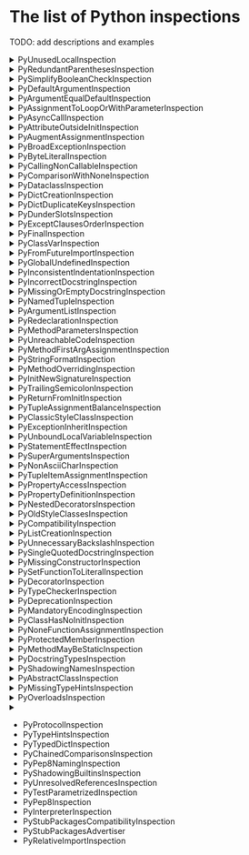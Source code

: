 # The list of Python inspections

TODO: add descriptions and examples

<details>
  <summary>PyUnusedLocalInspection</summary>

Reports local variables, parameters, and functions that are locally defined, but not used name in a function.

Arguments (by default all are `true`):
- `ignoreTupleUnpacking` - ignore variables used in tuple unpacking
- `ignoreLambdaParameters` - ignore lambda parameters
- `ignoreLoopIterationVariables` - ignore range iteration variables **TODO: find example?**
- `ignoreVariablesStartingWithUnderscore` - ignore variables starting with `_`

Example:
```python
def foo():
    a = 5
    b = 10
    return b
```

Default descriptions: 
- For parameters: `Parameter ''{0}'' value is not used`
- For variables: `Local variable ''{0}'' value is not used`
- For functions: `Local function ''{0}'' is not used`
- For classes: `Local class ''{0}'' is not used`
</details>

<details>
  <summary>PyRedundantParenthesesInspection</summary>

Reports about redundant parentheses in expressions.

Arguments (by default all are `false`):
- `ignoreEmptyBaseClasses` - ignore empty lists of base classes
- `ignoreTupleInReturn` - ignore tuples in return
- `ignorePercOperator` - ignore argument of % operator

Example:
```python
if (True):
    print(1)
```

Default description: `Remove redundant parentheses`
</details>

<details>
  <summary>PySimplifyBooleanCheckInspection</summary>

Reports equality comparison with a boolean literal.

Arguments (by default all are `true`):
- `ignoreComparisonToZero` - Ignore comparison to zero

Example:
```python
b = 5
if b != False:
    print(1)
```

Default description: `Expression can be simplified`
</details>

<details>
  <summary>PyDefaultArgumentInspection</summary>

Reports a problem when a mutable value as a list or dictionary is detected in a default value for an argument.

Default argument values are evaluated only once at function definition time, which means that modifying 
the default value of the argument will affect all subsequent calls of that function.

Example:
```python
def f(args=[]):
    pass
```

Default description: `Default argument value is mutable`
</details>

<details>
  <summary>PyArgumentEqualDefaultInspection</summary>

Reports a problem when an argument passed to the function is equal to the default parameter value.

Example:
```python
def my_function(a: int = 2):
    print(a)


my_function(2)
```

Default description: `Argument equals to the default parameter value`
</details>

<details>
  <summary>PyAssignmentToLoopOrWithParameterInspection</summary>

Checks for cases when you rewrite loop variable with inner loop. It finds all `with` and `for` statements, 
takes variables declared by them and ensures none of parent `with` or `for` declares variable with the same name.

Example:
```python
for i in range(5):
    for i in range(20, 25):
        print("Inner", i)
    print("Outer", i)
```

Default description: `Variable ''{0}'' is already declared in ''for'' loop or ''with'' statement above`
</details>

<details>
  <summary>PyAsyncCallInspection</summary>
**TODO: why this inspection does not work?**

Reports coroutines that were called without using the `await` syntax.

Example:
```python
async def bar():
    pass


async def foo():
    bar()
```

Default description: `Missing await syntax in coroutine calls`
</details>

<details>
  <summary>PyAttributeOutsideInitInspection</summary>

Reports a problem when instance attribute definition is outside `__init__` method.

Example:
```python
class Book:
    def __init__(self):
        self.author = 'Mark Twain'

    def release(self):
        self.year = '1889'
```

Default description: `Instance attribute {0} defined outside __init__`
</details>

<details>
  <summary>PyAugmentAssignmentInspection</summary>

Reports assignments that can be replaced with augmented assignments.

Example:
```python
a = 23
b = 3
a = a + b
```

Default description: `Assignment can be replaced with an augmented assignment`
</details>

<details>
  <summary>PyBroadExceptionInspection</summary>

Reports exception clauses that do not provide specific information about the problem.

Example:
```python
x = '6'
try:
    if x > 3:
        print('X is larger than 3')
except Exception:
    print("Oops! x was not a valid number. Try again...")
```
or 
```python
x = '6'
try:
    if x > 3:
        print('X is larger than 3')
except:
    print("Oops! x was not a valid number. Try again...")
```

Default description: `Too broad exception clause`
</details>

<details>
  <summary>PyByteLiteralInspection</summary>

Reports characters in byte literals that are outside ASCII range.

Example:
```python
s = b'№5'
```

Default description: `Byte literal contains characters > 255`
</details>

<details>
  <summary>PyCallingNonCallableInspection</summary>

Reports a problem when you are trying to call objects that are not callable, like, for example, properties.

Example:
```python
class Record:
    @property
    def as_json(self): json = Record().as_json()
```

Default descriptions: 
- For objects: `'{0}'' object is not callable`
- For other cases: `''{0}'' is not callable`
- For expressions: `Expression is not callable`
</details>

<details>
  <summary>PyComparisonWithNoneInspection</summary>

Reports comparisons with `None`. That type of comparisons should always be done with is or is not, 
never the equality operators.

Example:
```python
a = 2
if a == None:
    print("Success")
```

Default description: `Comparison with None performed with equality operators`
</details>

<details>
  <summary>PyDataclassInspection</summary>

Reports invalid definitions and usages of classes created with dataclasses or attr modules.

Examples with default descriptions:

1) `''{0}'' not supported between instances of ''{1}''`
```python
from dataclasses import dataclass


@dataclass
class A:
    x: int = 10


a = A(1)
b = A(2)
print(a < b)
```
See [pep-0557](https://peps.python.org/pep-0557), the `order` block

2) `''{0}'' object could have no attribute ''{1}'' because it is declared as init-only`
```python
from __future__ import annotations
from dataclasses import dataclass, InitVar


@dataclass
class C:
    i: int
    init_only: InitVar[int | None] = None

    def __post_init__(self, init_only):
        if self.i is None and init_only is not None:
            self.i = init_only


c = C(10, init_only=5)
print(c.init_only)
```

See [Init only variables](https://docs.python.org/3/library/dataclasses.html#init-only-variables).

3) `''{0}'' object attribute ''{1}'' is read-only`
```python
from dataclasses import dataclass


@dataclass(frozen=True)
class A:
    i: int


a = A(5)
a.i = 10
```

4) `'eq' must be true if 'order' is true`
```python
from dataclasses import dataclass


@dataclass(eq=False, order=True)
class A:
    pass
```

5) `''{0}'' is ignored if the class already defines ''{1}'' method`, `''{0}'' is ignored if the class already defines ''{1}'' parameter`

```python
import dataclasses


@dataclasses.dataclass(repr=True)
class A:
    a: int = 1

    def __repr__(self):
        return "repr1"
```

6) `'order' should be False if the class defines one of order methods`

```python
from dataclasses import dataclass


@dataclass(order=True)
class A:
    def __le__(self, other):
        pass
```

7) `'frozen' should be False if the class defines '__setattr__' or '__delattr__'`

```python
from dataclasses import dataclass


@dataclass(frozen=True)
class A:
    def __setattr__(self, key, value):
        pass
```

8) `'unsafe_hash' should be False if the class defines '__hash__'`

```python
from dataclasses import dataclass


@dataclass(unsafe_hash=True)
class A:
    def __hash__(self):
        pass
```

9) `Frozen dataclasses can not inherit non-frozen one and vice versa`

```python
from dataclasses import dataclass


@dataclass(frozen=True)
class A:
    pass


@dataclass
class B(A):
    pass
```

10) `'__hash__' is ignored if the class already defines 'cmp/order' and 'frozen' parameters`

```python
import attr


@attr.s(frozen=True)
class A3:

    def __hash__(self):
        pass


print(hash(A3()))
```

11) `Mutable default ''{0}'' is not allowed. Use ''default_factory''`

```python
from dataclasses import dataclass


@dataclass
class A:
    bar: list = []
```

12) `A default is set using ''{0}''`

```python
import attr


@attr.s
class AttrFactory:
    x = attr.ib(default=attr.Factory(int))

    @x.default
    def __init_x__(self):
        return 1
```

13) `''{0}'' should take only {1} {1,choice,1#parameter|2#parameters}`

```python
import attr


@attr.s
class A:
    x = attr.ib()

    @x.default
    def init_x2(self, attribute, value):
        return 10
```

14) `Attribute ''{0}'' lacks a type annotation`

```python
import dataclasses


@dataclasses.dataclass
class A1:
    a = dataclasses.field()
```

15) `Cannot specify both 'default' and 'factory'`

```python
from dataclasses import dataclass, field


@dataclass
class Pizza:
    meat: str = field(default='chicken', default_factory=['dow', 'tomatoes'])
```

16) `Attribute ''{0}'' is useless until ''__post_init__'' is declared`

```python
from __future__ import annotations
from dataclasses import dataclass, InitVar


@dataclass
class C:
    i: int
    init_only: InitVar[int | None] = None
```

17) `Field cannot have a default factory`

```python
from dataclasses import dataclass, InitVar, field
from typing import List


@dataclass
class A:
    a: InitVar[List[str]] = field(default_factory=list)

```

18) `'__post_init__' would not be called until 'init' parameter is set to True`

```python
from dataclasses import dataclass


@dataclass(init=False)
class A:
    def __post_init__(self):
        pass
```

19) `'__post_init__' should take all init-only variables (incl. inherited) in the same order as they are defined`

```python
from dataclasses import dataclass


@dataclass
class A:
    a: int
    b: str

    def __post_init__(self, b: str, a: int):
        pass
```

20) `'__attrs_post_init__' would not be called until 'init' parameter is set to True`
`'__attrs_post_init__' should not take any parameters except 'self'`

```python
import attr

@attr.dataclass(init=False)
class A1:
    x: int = 0

    def __attrs_post_init__(self):
        pass
```

21) `''{0}'' method should be called on dataclass instances or types`, `''{0}'' method should be called on dataclass instances`, `''{0}'' method should be called on attrs instances`, `''{0}'' method should be called on attrs types`

```python
import dataclasses


class A:
    pass


dataclasses.fields(A)
```
</details>


<details>
  <summary>PyDictCreationInspection</summary>

Reports situations when you can rewrite dictionary creation by using a dictionary literal.

Example:
```python
dic = {}
dic['var'] = 1
```

Default description: `This dictionary creation could be rewritten as a dictionary literal`
</details>

<details>
  <summary>PyDictDuplicateKeysInspection</summary>

Reports using the same value as the dictionary key twice.

Example:
```python
dic = {"a": [1, 2], "a": [3, 4]}
```
Note, the inspection indicates both cases and appears twice

Default description: `Dictionary contains duplicate keys ''{0}''`

</details>

<details>
  <summary>PyDunderSlotsInspection</summary>

Reports invalid usages of a class with __slots__ definitions.

1. Example:
```python
class C(object):
    __slots__ = ('x',)
    x = 0
```

Default description: `'{0}'' in __slots__ conflicts with a class variable`

2. Example:
```python
class Foo:
    __slots__ = ['foo', 'bar']

    
foo = Foo()
foo.baz = 'spam'
```

Default description: `''{0}'' object attribute ''{1}'' is read-only`
</details>

<details>
  <summary>PyExceptClausesOrderInspection</summary>

Report cases when except clauses are not in the proper order, 
from the more specific to the more generic, or one exception class is caught twice.

1. Example:
```python
def foo():
    pass


try:
    foo()
except Exception:
    pass
except Exception:
    pass
```

Default description: `Exception class ''{0}'' has already been caught`

2. Example:
```python
def foo():
    pass


try:
    foo()
except ValueError:
    pass
except UnicodeError:
    pass
```

Default description: `''{0}'', superclass of the exception class ''{1}'', has already been caught`
</details>

<details>
  <summary>PyFinalInspection</summary>

Reports invalid usages of final classes, methods and variables.

1. Example:
```python
from typing import final


@final
class A:
    pass


class B(A):
    pass
```

Default description: `{0} {1,choice,1#is|2#are} marked as ''@final'' and should not be subclassed`

2. Example:
```python
from typing import overload
from typing_extensions import final

class B:
    @overload
    def foo(self, a: int) -> int: ...

    @final
    @overload
    def foo(self, a: str) -> str: ...
```

Default description: `'@final' should be placed on the first overload` (only for stubs)

See - https://peps.python.org/pep-0591/

3. Example:
```python
from typing import final


class Dummy:
    @final
    def display(self):
        print("display from dummy")


class Demo(Dummy):
    def display(self):
        print("display from demo")
```

Default description: `''{0}'' is marked as ''@final'' and should not be overridden`

4. Example:
```python
from typing import overload, final


class Base:
    @overload
    def method(self, arg: int) -> int:
        pass

    @overload
    @final
    def method(self, x=None):
        pass
```

Default description: `'@final' should be placed on the implementation`

5. Example:
```python
from abc import ABCMeta, abstractmethod
from typing import final


class MyABC(metaclass=ABCMeta):
    @property
    @abstractmethod
    @final
    def my_abstract_property(self):
        ...
```

Default description: `'Final' could not be mixed with abstract decorators`

6. Example:
```python
from abc import ABCMeta, abstractmethod
from typing import final


@final
class MyABC(metaclass=ABCMeta):
    @property
    @abstractmethod
    def my_abstract_property(self):
        ...
```

Default description: `'Final' class could not contain abstract methods`

Note, the inspection indicates both cases and appears twice: `MyABC` and `my_abstract_property`

7. Example:
```python
from typing import final


@final
class MyABC:
    @final
    def foo(self):
        ...
```

Default description: `No need to mark method in 'Final' class as '@final'`

8. Example:
```python
from typing import final


@final
def foo():
    ...
```

Default description: `Non-method function could not be marked as '@final'`

9. Example:
```python
from typing import List, Final


def fun(x: Final[List[int]]) -> None:
    ...
```

Default description: `'Final' could not be used in annotations for function parameters`

10. Example:
```python
from typing import List, Final


def fun() -> Final[List[int]]:
    ...
```

Default description: `'Final' could not be used in annotation for a function return value`

11. Example:
```python
from typing_extensions import Final


class A:
    a: Final
```

Default description: `If assigned value is omitted, there should be an explicit type argument to 'Final'`

12. Example:
```python
from typing import Final


def fun():
    a: Final
```

Default description: `'Final' name should be initialized with a value`

13. Example:
```python
from typing import Final


class A:
    a: Final[int] = 1

    def __init__(self, a):
        self.a: Final[int] = a
```

Default description: `Already declared name could not be redefined as 'Final'`

14. Example:
```python
from typing import Final


class A:
    a: Final[int]

    def __init__(self):
        self.a: Final[str] = ""
```

Default description: `Either instance attribute or class attribute could be type hinted as 'Final'`

Note, the inspection indicates both cases and appears twice

15. Example:
```python
from typing import Final


class Mode:
    def __init__(self, title):
        self.a: Final[bool] = True


class Mode2(Mode):
    def __init__(self, title):
        super().__init__(title)
        self.a: Final[int] = 5
```

Default description: `''{0}'' is ''Final'' and could not be overridden`

16. Example:
```python
from typing import Final


class A:
    def foo(self):
        self.a: Final[int] = 5
```

Default description: `'Final' attribute should be declared in class body or '__init__'`

17. Example:
```python
from typing import Final


class Dummy:
    x: Final[int] = 1


class Demo(Dummy):
    x: str = ""

```

Default description: `''{0}'' is ''Final'' and could not be reassigned`

18. Example:
```python
from typing import Final, List


class A:
    a: List[Final] = 5
```

Default description: `'Final' could only be used as the outermost type`

19. Example:
```python
from typing import Final, List


class A:
    def foo(self):
        for i in range(0, 10):
            a: Final[int] = 5

```

Default description: `'Final' could not be used inside a loop`
</details>

<details>
  <summary>PyClassVarInspection</summary>

1. Example:
```python
from typing import ClassVar


class Cat:
    color: ClassVar[str] = "white"
    weight: int

    def __init__(self, weight: int):
        self.weight = weight
        Cat.color = "black"
        my_cat = Cat(5)
        my_cat.color = "gray"
```

Default description: `Cannot assign to class variable ''{0}'' via instance`

2. Example:
```python
from typing import ClassVar

color: ClassVar[str] = "white"
```

Default description: `'ClassVar' can only be used for assignments in class body`

3. Example:
```python
from typing import ClassVar


def foo():
    color: ClassVar[str] = "white"
```

Default description: `ClassVar' cannot be used in annotations for local variables`

4. Example:
```python
from typing import ClassVar


class A:
    color: ClassVar[str] = "white"


class B(A):
    color: int = 5
```

Default description: `Cannot override class variable ''{0}'' (previously declared on base class ''{1}'') with instance variable`

5. Example:
```python
from typing import ClassVar


class A:
    color: int = 5


class B(A):
    color: ClassVar[str] = "white"
```

Default description: `Cannot override instance variable ''{0}'' (previously declared on base class ''{1}'') with class variable`

6. Example:
```python
from typing import ClassVar


def foo(color: ClassVar[str]):
    pass
```

Default description: `'ClassVar' cannot be used in annotations for function parameters`

7. Example:
```python
from typing import ClassVar


def foo() -> ClassVar[str]:
    pass
```

Default description: `'ClassVar' cannot be used in annotation for a function return value`

8. Example:
```python
from typing import ClassVar, TypeVar, List

T = TypeVar("T")


class A:
    color: ClassVar[List[T]] = []
```

Default description: `'ClassVar' parameter cannot include type variables`
</details>


<details>
  <summary>PyFromFutureImportInspection</summary>

Reports from `__future__` import statements that are used not at the beginning of a file.

Example:
```python
a = 1

from __future__ import print_function

print()
```

Default description: `from __future__ imports must occur at the beginning of the file`
</details>

<details>
  <summary>PyGlobalUndefinedInspection</summary>

Reports problems when a variable defined through the `global` statement is not defined in the module scope.

Example:
```python
def foo():
    global bar
    print(bar)
    foo()
```

Default description: `Global variable ''{0}'' is undefined at the module level`
</details>

<details>
  <summary>PyInconsistentIndentationInspection</summary>

Reports inconsistent indentation in Python source files when, for example, you use a mixture of tabs and spaces in your code.

Default descriptions: 
- `Inconsistent indentation: mix of tabs and spaces`
- `Inconsistent indentation: previous line used tabs, this line uses spaces`
- `Inconsistent indentation: previous line used spaces, this line uses tabs`

</details>

<details>
  <summary>PyIncorrectDocstringInspection</summary>

Reports mismatched parameters in a docstring.

1. Example:
```python
def add(a, c):
    """ 
    @param a: 
    @return: 
    """
    pass
```

Default description: `Missing parameter {0} in docstring`

2. Example:
```python
def add(a, c):
    """ 
    @param a: 
    @param b:
    @return: 
    """
    pass
```

Default description: `Unexpected parameter {0} in docstring`
</details>


<details>
  <summary>PyMissingOrEmptyDocstringInspection</summary>

1. Example:
```python
def foo():
    """
    """
    pass
```

Default description: `Empty docstring`

2. Example:
```python
def foo():
    pass
```

Default description: `Missing docstring`
</details>

<details>
  <summary>PyNamedTupleInspection</summary>

Reports invalid definition of a `typing.NamedTuple`.

Example:
```python
import typing

class FullName(typing.NamedTuple):
    first: str
    last: str = ""
    middle: str
```

Default description: `Fields with a default value must come after any fields without a default.`
</details>

<details>
  <summary>PyArgumentListInspection</summary>

Reports discrepancies between declared parameters and actual arguments, 
as well as incorrect arguments, for example, duplicate named arguments, and incorrect argument order.

1. Example:
```python
class Foo:
    def __call__(self, p1: int, *, p2: str = "%"):
        return p2 * p1


bar = Foo()
bar(5, "#")
```

Default description: `Unexpected argument`, `Unexpected argument(s)`

2. Example:
```python
class Foo:
    def __call__(self, p1: int, *, p2: str = "%"):
        return p2 * p1


bar = Foo()
bar.__call__()
```

Default description: `Parameter ''{0}'' unfilled`, `Parameter(s) unfilled`

3. Example:
```python
from typing import overload


@overload
def foo(value: None) -> None:
    pass

@overload
def foo(value: int) -> str:
    pass

@overload
def foo(value: str) -> str:
    pass


def foo(value):
    return None


foo()
```

Default description: `Possible callees`

4. Example:
```python
def baddeco(): 
    pass

@baddeco
```

Default description: `Function ''{0}'' lacks a positional argument`

5. Example:
```python
def foo(d: dict):
    pass

foo(5)
```

Default description: `Expected a dictionary, got {0}`, '`Expected an iterable, got {0}`'
</details>

<details>
  <summary>PyRedeclarationInspection</summary>

Reports unconditional redeclarations of names without being used in between.

Example:
```python
def x():
    pass

x = 2
```

Default description: `Redeclared ''{0}'' defined above without usage`
</details>

<details>
  <summary>PyMethodParametersInspection</summary>

Reports methods that lack the first parameter that is usually named self.
The inspection also reports naming issues in class methods.

1. Example:
```python
class Movie:
    def show():
        pass
```

Default description: `Method must have a first parameter, usually called ''{0}''`, 
`Usually first parameter of a method is named 'self'`, 
`Usually first parameter of such methods is named ''{0}''`

2. Example:
```python
class Movie:
    def show(sself):
        pass
```

Default description: `Did not you mean 'self'?`

Note: this inspection uses the following list of words with typos: `{"eslf", "sself", "elf", "felf", "slef", "seelf", "slf", "sslf", "sefl", "sellf", "sef", "seef"}`

3. Example:
```python
class Foo(object): 

  def loo((l, g), *rest):
    pass # complain at tuple
```

Default description: `First parameter of a non-static method must not be a tuple`
</details>

<details>
  <summary>PyUnreachableCodeInspection</summary>

Reports code fragments that cannot be normally reached.

Example:
```python
if True:
    print('Yes')
else:
    print('No')
```

Default description: `This code is unreachable`
</details>

<details>
  <summary>PyMethodFirstArgAssignmentInspection</summary>

Reports cases when the first parameter, such as `self` or `cls`, 
is reassigned in a method. Because in most cases, there are no objectives in such reassignment,
class Account: def calc(self, balance): if balance == 0: self = balance return selfthe IDE indicates an error.

Example:
```python
class Account:
    def calc(self, balance):
        if balance == 0:
            self = balance
        return self
```

Default description: `Method''s parameter ''{0}'' reassigned`
</details>

<details>
  <summary>PyStringFormatInspection</summary>

Reports errors in string formatting operations.

1. Example:
```python
"%s %s" % {'a': 1, 'b': 2}
```

Default description: `Format does not require a mapping`

2. Example:
```python
"Hello {a}".format()
```

Default description: `Key ''{0}'' has no corresponding argument`

3. Example:
```python
print('%d %s cost $%.2f' % ('incorrect type', 'bananas', 1.74))
```

Default description: `Unexpected type {0}`

4. Example:
```python
print('%(name1s' % {'name1': 'a'})
```

Default description: `Too few mapping keys`

5. Example:
```python
val = "The percentage is 92.27"
print("%s%" % val)
```

Default description: `Format specifier character missing`

6. Example:
```python
print("%(name)f(name)" % 23.2)
```

Default description: `Format requires a mapping`

7. Example:
```python
val = "The percentage is 92.27"
print("s%%" % val)
```

Default description: `Too many arguments for format string`

8. Example:
```python
val = "The percentage is 92.27"
print("%s%% %s%%" % val)
```

Default description: `Too few arguments for format string`

9. Example:
```python
print("{:,s}".format(1))
```

Default description: `The format options in chunk "{0}" are incompatible`

10. Example:
```python
print('{:+q}; {:+f}'.format(3.14, -3.14))
```

Default description: `Unsupported format character ''{0}''`

11. Example:
```python
print('{1} {}'.format(6, 7))
```

Default description: `Cannot switch from manual field specification to automatic field numbering`

12. Example:
```python
print('{} {1}'.format(6, 7))
```

Default description: `Cannot switch from automatic field numbering to manual field specification`

13. Example:
```python
print('Hello %b!' % b'World')
```

Default description: `Unsupported format character 'b'`

14. Example:
```python
print('work%(name)*d' % (12, 32))
```

Default description: `Cannot use '*' in formats when using a mapping`
</details>

<details>
  <summary>PyMethodOverridingInspection</summary>

Reports inconsistencies in overriding method signatures.

Example:
```python
class Book:
    def add_title(self):
        pass

        
class Novel(Book):
    def add_title(self, text):
        pass
```

Default description: `Signature of method ''{0}'' does not match signature of the base method in class ''{1}''`
</details>

<details>
  <summary>PyInitNewSignatureInspection</summary>

Reports incompatible signatures of the `__new__` and `__init__` methods.

Example:
```python
class MyClass(object):
    def __new__(cls, arg1):
        return super().__new__(cls)

    def __init__(self):
        pass
```

Default descriptions: `Signature is not compatible to __init__`, `Signature is not compatible to __new__`
</details>

<details>
  <summary>PyTrailingSemicolonInspection</summary>

Reports trailing semicolons in statements.def my_func(a): c = a ** 2; return c

Example:
```python
def my_func(a):
    c = a ** 2;
    return c
```

Default description: `Trailing semicolon in the statement`
</details>

<details>
  <summary>PyReturnFromInitInspection</summary>

Reports occurrences of `return` statements with a return value inside `__init__` methods of classes.

Example:
```python
class Sum:
    def __init__(self, a, b):
        self.a = a
        self.b = b
        self.sum = a + b
        return self.sum
```

Default description: `Cannot return a value from __init__`
</details>

<details>
  <summary>PyTupleAssignmentBalanceInspection</summary>

Reports cases when the number of expressions on the right-hand side and targets on 
the left-hand side are not the same.

1. Example:
```python
*a, b = 1, 2
a, *b, c, *d = 1, 2, 3, 4, 5, 6
```

Default description: `Only one starred expression allowed in assignment`

2. Example:
```python
a, b = None
```

Default description: `Need more values to unpack`

3. Example:
```python
a, b = None, None, None
```

Default description: `Too many values to unpack`
</details>

<details>
  <summary>PyClassicStyleClassInspection</summary>

Reports classic style classes usage. This inspection applies only to Python 2.

Default descriptions: `Old-style class`, `Old-style class, because all classes from whom it inherits are old-style`

</details>

<details>
  <summary>PyExceptionInheritInspection</summary>

Reports cases when a custom exception class is raised but does not inherit from the 
builtin `Exception` class.

Example:
```python
class A:
    pass


def me_exception():
    raise A()
```

Default description: `Exception doesn't inherit from base 'Exception' class`
</details>

<details>
  <summary>PyUnboundLocalVariableInspection</summary>

Reports local variables referenced before assignment.

1. Example:
```python
def foo():
  var = "local"

  def bar():
    nonlocal var
    print(var)
    del var
    print(var)
```

Default description: `Local variable ''{0}'' might be referenced before assignment`

2. Example:
```python
def f1():
    nonlocal x
```

Default description: `Nonlocal variable ''{0}'' must be bound in an outer function scope`

3. Example:
```python
def foo() -> bool:
    pass


if foo(): 
    b = 1
print(b)
```

Default description: `Name ''{0}'' can be undefined`

4. Default description: `Function ''{0}'' is too large to analyse`

It appears if a `DFALimitExceededException` exception was thrown
</details>


<details>
  <summary>PyStatementEffectInspection</summary>

Reports statements that have no effect.

Example:
```python
class Car:
    def __init__(self, speed=0):
        self.speed = speed
        self.time
```

Default description: `Statement seems to have no effect`

</details>

<details>
  <summary>PySuperArgumentsInspection</summary>

Reports cases when any call to `super(A, B)` does not meet the following requirements:

- `B` is an instance of `A`
- `B` a subclass of `A`


Example:
```python
class Figure:
    def color(self):
        pass


class Rectangle(Figure):
    def color(self):
        pass


class Square(Figure):
    def color(self):
        return super(Rectangle, self).color()
```

Default description: `'{0}'' is not an instance or a subclass of ''{1}''`
</details>

<details>
  <summary>PyNonAsciiCharInspection</summary>

Reports cases in Python 2 when a file contains non-ASCII 
characters and does not have an encoding declaration at the top.

Default description: `Non-ASCII character ''{0}'' in the file, but no encoding declared`
</details>

<details>
  <summary>PyTupleItemAssignmentInspection</summary>

Reports assignments to a tuple item.

Example:
```python
t = ('red', 'blue', 'green', 'white')
t[3] = 'black'
```

Default description: `Tuples don't support item assignment`
</details>

<details>
  <summary>PyPropertyAccessInspection</summary>

Reports cases when properties are accessed inappropriately:

- Read-only properties are set
- Write-only properties are read
- Non-deletable properties are deleted

1. Example:
```python
class A(object):
    def s(self, v):
        self._v = v

    def g(self):
        return self._v

    def d(self):
        pass

    readonly = property(g)


a = A()
a.readonly += 1
```

Default description: `Property ''{0}'' cannot be set`

2. Example:
```python
class A(object):
    def s(self, v):
        self._v = v

    def g(self):
        return self._v

    def d(self):
        pass

    writeonly = property(None, s)


a = A()
a.writeonly += 1
```

Default description: `Property ''{0}'' cannot be read`

3. Example:
```python
class A(object):
    def s(self, v):
        self._v = v

    def g(self):
        return self._v

    def d(self):
        pass

    readonly = property(g)


a = A()
del a.readonly
```

Default description: `Property ''{0}'' cannot be deleted`
</details>

<details>
  <summary>PyPropertyDefinitionInspection</summary>

Reports problems with the arguments of `property()` and functions annotated with `@property`.

1. Example:
```python

```

**TODO: add example**

Default description: `The doc parameter should be a string`

2. Example:
```python

```

**TODO: add example**

Default description: `Strange argument; a callable is expected`

3. Example:
```python
import abc


class A(object):
  def __init__(self):
    self._x = 1
      
  @property
  def boo(self):
    return self._x

  @boo.setter
  def boo1(self, x):
    self._x = x
```

Default description: `Names of function and decorator don't match; property accessor is not created`

4. Example:
```python
import abc


class A:
    @property
    def normal_property(self):
        pass
```

Default description: `Getter should return or yield something`

5. Example:
```python
import abc


class A(object):
  def __init__(self):
    self._x = 1

  @property
  def moo(self):
    pass

  @moo.setter
  def moo(self, x):
    return 1
```

Default description: `Setter should not return a value`

6. Example:
```python
import abc


class A(object):
  def __init__(self):
    self._x = 1

  @property
  def moo(self):
    pass

  @moo.deleter
  def moo(self):
    return self._x
```

Default description: `Deleter should not return a value`

7. Example:
```python
class C:
    @property
    def abc(self):
        pass

    @abc.getter
    def abc(self, v1, v2): # Getter signature should be (self, value)
        pass
```

Default description: `Getter signature should be (self)`

8. Example:
```python
class C:
    @property
    def abc(self):
        pass

    @abc.setter
    def abc(self, v1, v2): # Setter signature should be (self, value)
        pass
```

Default description: `Setter signature should be (self, value)`

9. Example:
```python
class C:
    @property
    def abc(self):
        pass

    @abc.deleter
    def abc(self, v1): # Delete signature should be (self)
        pass
```

Default description: `Deleter signature should be (self)`
</details>

<details>
  <summary>PyNestedDecoratorsInspection</summary>

Reports problems with nesting decorators. 
The inspection highlights the cases when `classmethod` or `staticmethod` is applied 
before another decorator.

Example:
```python
def innocent(f):
    return f

class A:
    @innocent
    @classmethod
    def f2(cls):
        pass
```

Default description: `This decorator will not receive a callable it may expect; the built-in decorator returns a special object`
</details>

<details>
  <summary>PyOldStyleClassesInspection</summary>

Reports occurrences of new-style class features in old-style classes. 
The inspection highlights `__slots__`, `__getattribute__`, and `super()` inside old-style classes.

Example:
```python
class A:
    def __getattribute__(self):
        pass
```

Default descriptions: `Old-style class contains __getattribute__ definition`, 
`Old-style class contains __slots__ definition`, `Old-style class contains call for super method`

</details>

<details>
  <summary>PyCompatibilityInspection</summary>

Reports incompatibility with the specified versions of Python. 
Enable this inspection if you need your code to be compatible with a range of Python versions, 
for example, if you are building a library.

Probably we need to disable this inspection, because it includes a lot of errors, 
but usually students don't use old features
</details>

<details>
  <summary>PyListCreationInspection</summary>

Reports cases when a list declaration can be rewritten with a list literal.

Example:
```python
l = [1]
l.append(2)
```

Default description: `This list creation could be rewritten as a list literal`
</details>

<details>
  <summary>PyUnnecessaryBackslashInspection</summary>

Reports backslashes in places where line continuation is implicit inside `()`, `[]`, and `{}`.

Example:
```python
if (True \
    or True \
    or False):
  print("false")
```

Default description: `Unnecessary backslash in the expression`
</details>

<details>
  <summary>PySingleQuotedDocstringInspection</summary>

Reports docstrings that do not adhere to the triple double-quoted string format.

Example:
```python
def calc(self, balance=0):
    'param: balance'
    self.balance = balance
```

Default description: `Triple double-quoted strings should be used for docstrings.`
</details>

<details>
  <summary>PyMissingConstructorInspection</summary>

Reports cases when a call to the `super` constructor in a class is missed.

Example:
```python
class Fruit:
    def __init__(self):
        pass

        
class Pear(Fruit):
    def __init__(self):
        pass
```

Default description: `Call to __init__ of super class is missed`
</details>

<details>
  <summary>PySetFunctionToLiteralInspection</summary>

Reports calls to the `set` function that can be replaced with the `set` literal.

Example:
```python
def do_mult(a, b):
    c = a * b
    return set([c, a, b])
```

Default description: `Function call can be replaced with set literal`
</details>

<details>
  <summary>PyDecoratorInspection</summary>

Reports usages of `@classmethod` or `@staticmethod` decorators in methods outside a class.

Example:
```python
class C:
  @classmethod
  def foo(self):
    pass

@classmethod
def foo(self):
  print("Constructor C was called")
```

Default description: `Decorator {0} on a method outside the class`
</details>

<details>
  <summary>PyTypeCheckerInspection</summary>

Reports type errors in function call expressions, targets, and return values. In a dynamically typed language, 
this is possible in a limited number of cases.

1. Example:
```python
from typing import TypedDict, List


class Point(TypedDict):
    x: int
    y: int


def a(x: List[int]) -> Point:
    return [x]
```

Default description: `Expected type ''{0}'', got ''{1}'' instead`

2. Example:
```python
from typing import TypedDict


class Point(TypedDict):
    x: int
    y: int


def d() -> Point:
    return {'x': 42, 'y': 42, 'k': 42}
```

Default description: `Extra key ''{0}'' for TypedDict ''{1}''`

3. Example:
```python
from typing import TypedDict


class Point(TypedDict):
    x: int
    y: int


def b(x: int) -> Point:
    return {'x': 42}
```

Default description: `TypedDict ''{0}'' has missing {1,choice,1#key|2#keys}: {2}`

4. Example:
```python
from typing import TypedDict


class Point(TypedDict):
    x: int
    y: int


def h(x) -> Point:
    x = 42
```

Default description: `Expected to return ''{0}'', got no return`

5. Example:
```python
class A:
    def __init__(self) -> int:
        pass
```

Default description: `__init__ should return None`

6. Example:
```python
class B1(type):
    meta_attr = "meta_attr"


class A1(metaclass=B1):
    pass


def print_unknown(a):
    print(a.unknown)


print_unknown(A1)
```

Default description: `Type ''{0}'' doesn't have expected {1,choice,1#attribute|2#attributes} {2}`

7. Default description: `Only a concrete class can be used where ''{0}'' (matched generic type ''{1}'') protocol is expected`

8. Example:
```python
from typing import Protocol, Type


class Proto(Protocol):
    def proto(self, i: int) -> None:
        pass


def foo(cls: Type[Proto]) -> None:
    pass


foo(Proto)
```

Default description: `Only a concrete class can be used where ''{0}'' protocol is expected`

9. Example:
```python
class User1(object):
    def __init__(self, x):
        """
        :type x: T
        :rtype: User1 of T
        """
        self.x = x

    def put(self, value):
        """
        :type value: T
        """
        self.x = value


c = User1(10)
c.put('foo')
```

Default description: `Expected type ''{0}'' (matched generic type ''{1}''), got ''{2}'' instead`

10. Example:
```python
import os.path


# not os.PathLike
class B:
    pass


b = B()

os.fspath(b)
```

Default descriptions: `Unexpected type(s):`, `Possible type(s):`

11. Example:
```python

```

**TODO: add examples**

Default descriptions: `Unexpected argument (from ParamSpec ''{0}'')`, `Parameter ''{0}'' unfilled (from ParamSpec ''{1}'')`
</details>

<details>
  <summary>PyDeprecationInspection</summary>

Reports usages of Python functions, or methods that are marked as deprecated 
and raise the `DeprecationWarning` or `PendingDeprecationWarning` warning.

Also, this inspection highlights usages of `abc.abstractstaticmethod`, `abc.abstractproperty`, 
and `abc.abstractclassmethod` decorators.

Example:
```python
class Foo:
    @property
    def bar(self):
        import warnings
        warnings.warn("this is deprecated", DeprecationWarning, 2)
        return 5

        
foo = Foo()
print(foo.bar)
```

Default description: `''{0}'' is deprecated since Python 3.3. Use ''{1}'' with ''{2}'' instead`, 
`this is deprecated`
</details>

<details>
  <summary>PyMandatoryEncodingInspection</summary>

Reports a missing encoding comment in Python 2.
</details>

<details>
  <summary>PyClassHasNoInitInspection</summary>

Reports cases in Python 2 when a class has no ]__init__] method, neither its parent classes.

Default description: `Class has no __init__ method`
</details>

<details>
  <summary>PyNoneFunctionAssignmentInspection</summary>

Reports cases when an assignment is done on a function that does not return anything.

This inspection is similar to pylint inspection [E1111](https://docs.pylint.org/#id6).

Example:
```python
def just_print():
    print("Hello!")


action = just_print()
```

Default description: `Function ''{0}'' doesn''t return anything`
</details>

<details>
  <summary>PyProtectedMemberInspection</summary>

Reports cases when a protected member is accessed outside the class, 
a descendant of the class where it is defined, or a module.

1. Example:
```python
class A:
  def __init__(self):
    self._a = 1

  def foo(self):
    self.b= 1


print(A()._a)
```

Default descriptions: `Access to a protected member {0} of a class`, `Access to a protected member {0} of a module`

2. Example:
```python
# File 1
__all__ = ["m1m1"]


def m1m1():
    pass


def m1m2():
    pass
    
# File 2
from m1 import m1m2
```

Default description: `'{0}'' is not declared in __all__`
</details>


<details>
  <summary>PyMethodMayBeStaticInspection</summary>

Reports any methods that do not require a class instance creation and can be made static.

Example:
```python
class MyClass(object):
    def my_method(self, x):
        print(x)
```

Default description: `Method <code>#ref</code> may be 'static'`
</details>

<details>
  <summary>PyDocstringTypesInspection</summary>

Reports types in docstring that do not match dynamically inferred types.

Example:
```python

```

**TODO: add example**

Default description: `Dynamically inferred type ''{0}'' doesn''t match specified type ''{1}''`
</details>

<details>
  <summary>PyShadowingNamesInspection</summary>

Reports shadowing names defined in outer scopes.

Example:
```python
def outer(p):
    def inner(p):
        pass
```

Default description: `Shadows name {0} from outer scope`
</details>

<details>
  <summary>PyAbstractClassInspection</summary>

Reports cases when not all abstract properties or methods are defined in a subclass.

Example:
```python
from abc import abstractmethod, ABC

class Figure(ABC):
    @abstractmethod
    def do_figure(self):
        pass

class Triangle(Figure):
    def do_triangle(self):
        pass
```

Default description: `Class {0} must implement all abstract methods`
</details>

<details>
  <summary>PyMissingTypeHintsInspection</summary>

Arguments (by default all are `true`):
- `m_onlyWhenTypesAreKnown` -  to check the types collected from runtime or inferred.

Reports missing type hints for function declaration in one of the two formats: parameter annotations or a type comment.

Default descriptions: `Type hinting is missing for a function definition`, 
`Add type hints`, `Add type hints for ''{0}''`, `Only when types are known (collected from run-time or inferred)`

</details>

<details>
  <summary>PyOverloadsInspection</summary>

Reports cases when overloads in regular Python files are placed after the implementation 
or when their signatures are not compatible with the implementation.

1. Example:
```python
from typing import overload


class A:
    @overload
    def foo(self, value: None) -> None:
        pass

    @overload
    def foo(self, value: int) -> str:
        pass

    def foo(self, value):
        return None

    @overload
    def foo(self, value: str) -> str:
        pass
```

Default descriptions: `A series of @overload-decorated methods should always be followed by an implementation that is not @overload-ed`,
`A series of @overload-decorated functions should always be followed by an implementation that is not @overload-ed`

2. Example:
```python
from typing import overload


class A:
    @overload
    def foo(self) -> None:
        pass

    @overload
    def foo(self, value: str) -> str:
        pass

    def foo(self, value):
        return None
```

Default descriptions: `Signature of this @overload-decorated method is not compatible with the implementation`,
`Signature of this @overload-decorated function is not compatible with the implementation`

</details>


<details>
  <summary></summary>

Example:
```python

```

Default description: ``
</details>

- PyProtocolInspection
- PyTypeHintsInspection
- PyTypedDictInspection
- PyChainedComparisonsInspection
- PyPep8NamingInspection
- PyShadowingBuiltinsInspection
- PyUnresolvedReferencesInspection
- PyTestParametrizedInspection
- PyPep8Inspection
- PyInterpreterInspection
- PyStubPackagesCompatibilityInspection
- PyStubPackagesAdvertiser
- PyRelativeImportInspection